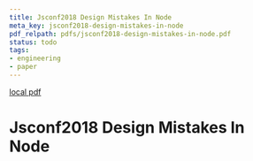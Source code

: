 ```yaml
---
title: Jsconf2018 Design Mistakes In Node
meta_key: jsconf2018-design-mistakes-in-node
pdf_relpath: pdfs/jsconf2018-design-mistakes-in-node.pdf
status: todo
tags:
- engineering
- paper
---
```


[local pdf](../../../pdfs/jsconf2018-design-mistakes-in-node.pdf)

# Jsconf2018 Design Mistakes In Node
